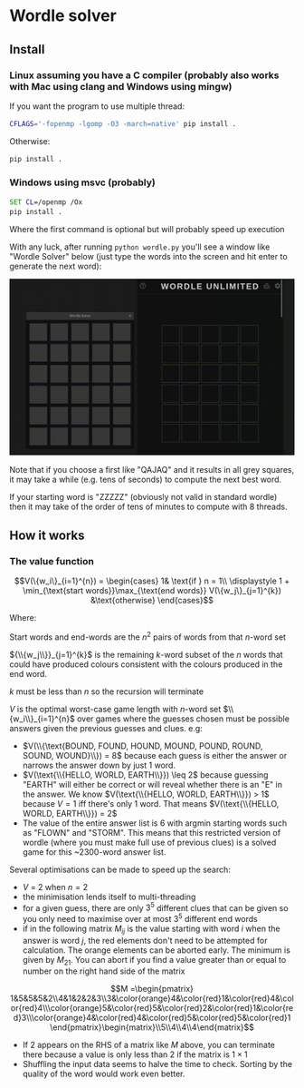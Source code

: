 # Wordle solver

## Install
### Linux assuming you have a C compiler (probably also works with Mac using clang and Windows using mingw)
If you want the program to use multiple thread:
```bash
CFLAGS='-fopenmp -lgomp -O3 -march=native' pip install .
```
Otherwise:
```bash
pip install .
```

### Windows using msvc (probably)
```cmd
SET CL=/openmp /Ox
pip install .
```
Where the first command is optional but will probably speed up execution

With any luck, after running `python wordle.py` you'll see a window like "Wordle Solver"  below (just type the words into the screen and hit enter to generate the next word):

![solution.gif](solution.gif)

Note that if you choose a first like "QAJAQ" and it results in all grey squares, it may take a while (e.g. tens of seconds) to compute the next best word.

If your starting word is "ZZZZZ" (obviously not valid in standard wordle) then it may take of the order of tens of minutes to compute with 8 threads.
## How it works
### The value function
```math
V(\{w_i\}_{i=1}^{n}) = \begin{cases}
1& \text{if } n = 1\\
\displaystyle 1 + \min_{\text{start words}}\max_{\text{end words}} V(\{w_j\}_{j=1}^{k}) &\text{otherwise}
\end{cases}
```
Where:

Start words and end-words are the $n^2$ pairs of words from that $n$-word set

${\\{w_j\\}}_{j=1}^{k}$ is the remaining $k$-word subset of the $n$ words that could have produced colours consistent with the colours produced in the end word.

$k$ must be less than $n$ so the recursion will terminate

$V$ is the optimal worst-case game length with $n$-word set $\\{w_i\\}_{i=1}^{n}$ over games where the guesses chosen must be possible answers given the previous guesses and clues. e.g:
- $V(\\{\text{BOUND, FOUND, HOUND, MOUND, POUND, ROUND, SOUND, WOUND}\\}) = 8$ because each guess is either the answer or narrows the answer down by just 1 word.
- $V(\text{\\{HELLO, WORLD, EARTH\\}}) \leq 2$ because guessing "EARTH" will either be correct or will reveal whether there is an "E" in the answer. We know $V(\text{\\{HELLO, WORLD, EARTH\\}}) > 1$ because $V = 1$ iff there's only 1 word. That means $V(\text{\\{HELLO, WORLD, EARTH\\}}) = 2$
- The value of the entire answer list is 6 with argmin starting words such as "FLOWN" and "STORM". This means that this restricted version of wordle (where you must make full use of previous clues) is a solved game for this ~2300-word answer list.


Several optimisations can be made to speed up the search:
- $V$ = 2 when $n=2$ 
- the minimisation lends itself to multi-threading
- for a given guess, there are only $3^5$ different clues that can be given so you only need to maximise over at most $3^5$ different end words
- if in the following matrix $M_{ij}$ is the value starting with word $i$ when the answer is word $j$, the red elements don't need to be attempted for calculation. The orange elements can be aborted early. The minimum is given by $M_{21}$. You can abort if you find a value greater than or equal to number on the right hand side of the matrix
```math
M =\begin{pmatrix}
1&5&5&5&2\\4&1&2&2&3\\3&\color{orange}4&\color{red}1&\color{red}4&\color{red}4\\\color{orange}5&\color{red}5&\color{red}2&\color{red}1&\color{red}3\\\color{orange}4&\color{red}4&\color{red}5&\color{red}5&\color{red}1
\end{pmatrix}\begin{matrix}\\5\\4\\4\\4\end{matrix}
```
- If 2 appears on the RHS of a matrix like $M$ above, you can terminate there because a value is only less than 2 if the matrix is $1 \times 1$
- Shuffling the input data seems to halve the time to check. Sorting by the quality of the word would work even better.
